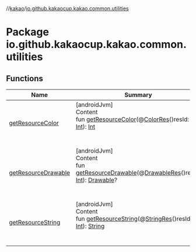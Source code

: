 //[kakao](../../index.md)/[io.github.kakaocup.kakao.common.utilities](index.md)



# Package io.github.kakaocup.kakao.common.utilities  


## Functions  
  
|  Name |  Summary | 
|---|---|
| <a name="io.github.kakaocup.kakao.common.utilities//getResourceColor/#kotlin.Int/PointingToDeclaration/"></a>[getResourceColor](get-resource-color.md)| <a name="io.github.kakaocup.kakao.common.utilities//getResourceColor/#kotlin.Int/PointingToDeclaration/"></a>[androidJvm]  <br>Content  <br>fun [getResourceColor](get-resource-color.md)(@[ColorRes](https://developer.android.com/reference/kotlin/androidx/annotation/ColorRes.html)()resId: [Int](https://kotlinlang.org/api/latest/jvm/stdlib/kotlin/-int/index.html)): [Int](https://kotlinlang.org/api/latest/jvm/stdlib/kotlin/-int/index.html)  <br><br><br>|
| <a name="io.github.kakaocup.kakao.common.utilities//getResourceDrawable/#kotlin.Int/PointingToDeclaration/"></a>[getResourceDrawable](get-resource-drawable.md)| <a name="io.github.kakaocup.kakao.common.utilities//getResourceDrawable/#kotlin.Int/PointingToDeclaration/"></a>[androidJvm]  <br>Content  <br>fun [getResourceDrawable](get-resource-drawable.md)(@[DrawableRes](https://developer.android.com/reference/kotlin/androidx/annotation/DrawableRes.html)()resId: [Int](https://kotlinlang.org/api/latest/jvm/stdlib/kotlin/-int/index.html)): [Drawable](https://developer.android.com/reference/kotlin/android/graphics/drawable/Drawable.html)?  <br><br><br>|
| <a name="io.github.kakaocup.kakao.common.utilities//getResourceString/#kotlin.Int/PointingToDeclaration/"></a>[getResourceString](get-resource-string.md)| <a name="io.github.kakaocup.kakao.common.utilities//getResourceString/#kotlin.Int/PointingToDeclaration/"></a>[androidJvm]  <br>Content  <br>fun [getResourceString](get-resource-string.md)(@[StringRes](https://developer.android.com/reference/kotlin/androidx/annotation/StringRes.html)()resId: [Int](https://kotlinlang.org/api/latest/jvm/stdlib/kotlin/-int/index.html)): [String](https://kotlinlang.org/api/latest/jvm/stdlib/kotlin/-string/index.html)  <br><br><br>|

